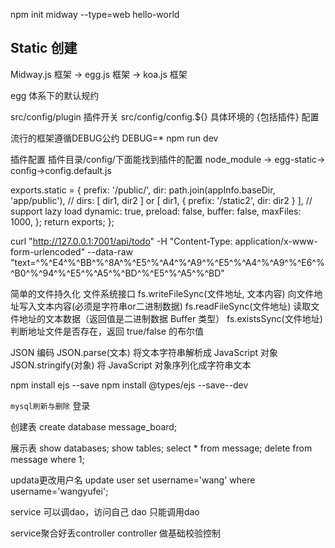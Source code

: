 <!--
 * @Author: 1151309124 115130924@qq.com
 * @Date: 2022-01-15 21:53:22
 * @LastEditors: 1151309124 115130924@qq.com
 * @LastEditTime: 2022-06-15 23:20:47
 * @FilePath: \leetcodee:\vs CODE\midway\README.md
 * @Description: 这是默认设置,请设置`customMade`, 打开koroFileHeader查看配置 进行设置: https://github.com/OBKoro1/koro1FileHeader/wiki/%E9%85%8D%E7%BD%AE
-->
npm init midway --type=web hello-world


## Static 创建
Midway.js 框架 -> egg.js 框架 -> koa.js 框架

egg 体系下的默认规约

src/config/plugin 插件开关
src/config/config.${} 具体环境的 {包括插件} 配置 



流行的框架遵循DEBUG公约
DEBUG=* npm run dev 

插件配置
插件目录/config/下面能找到插件的配置
node_module -> egg-static-> config->config.default.js

  exports.static = {
    prefix: '/public/',
    dir: path.join(appInfo.baseDir, 'app/public'),
    // dirs: [ dir1, dir2 ] or [ dir1, { prefix: '/static2', dir: dir2 } ],
    // support lazy load
    dynamic: true,
    preload: false,
    buffer: false,
    maxFiles: 1000,
  };
  return exports;
};

curl "http://127.0.0.1:7001/api/todo" 
  -H "Content-Type: application/x-www-form-urlencoded" 
  --data-raw "text=^%^E4^%^BB^%^8A^%^E5^%^A4^%^A9^%^E5^%^A4^%^A9^%^E6^%^B0^%^94^%^E5^%^A5^%^BD^%^E5^%^A5^%^BD" 



简单的文件持久化
文件系统接口
fs.writeFileSync(文件地址, 文本内容) 向文件地址写入文本内容(必须是字符串or二进制数据)
fs.readFileSync(文件地址) 读取文件地址的文本数据（返回值是二进制数据 Buffer 类型）
fs.existsSync(文件地址) 判断地址文件是否存在，返回 true/false 的布尔值


JSON 编码
JSON.parse(文本) 将文本字符串解析成 JavaScript 对象
JSON.stringify(对象) 将 JavaScript 对象序列化成字符串文本


npm install ejs --save
npm install @types/ejs --save--dev

`mysql刷新与删除`
登录
 
创建表
create database message_board;

展示表
show databases;
show tables;
select * from message;
delete from message where 1;

updata更改用户名
 update user set username='wang' where username='wangyufei';


service 可以调dao，访问自己
dao 只能调用dao

service聚合好丢controller
controller 做基础校验控制
